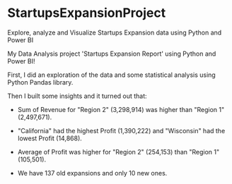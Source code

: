 # StartupsExpansionProject
Explore, analyze and Visualize Startups Expansion data using Python and Power BI

My Data Analysis project 'Startups Expansion Report' using Python and Power BI!

First, I did an exploration of the data and some statistical analysis using Python Pandas library.

Then I built some insights and it turned out that:

- Sum of Revenue for "Region 2" (3,298,914) was higher than "Region 1"(2,497,671).

- "California" had the highest Profit (1,390,222) and "Wisconsin" had the lowest Profit (14,868).

- Average of Profit was higher for "Region 2" (254,153) than "Region 1"(105,501).

- We have 137 old expansions and only 10 new ones.
﻿﻿
﻿﻿
﻿
